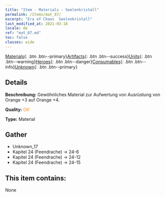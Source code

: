 ```yaml
---
title: "Item - Materials - Seelenkristall"
permalink: /Items/mat_87/
excerpt: "Era of Chaos  Seelenkristall"
last_modified_at: 2021-03-18
locale: de
ref: "mat_87.md"
toc: false
classes: wide
---
```

 [Materials](/de/Items/){: .btn .btn--primary}[Artifacts](/de/Items/Artifacts/){: .btn .btn--success}[Units](/de/Items/Units/){: .btn .btn--warning}[Heroes](/de/Items/Heroes/){: .btn .btn--danger}[Consumables](/de/Items/Consumables/){: .btn .btn--info}[Unknown](/de/Items/Unknown/){: .btn .btn--primary}

## Details
 **Beschreibung:** Gewöhnliches Material zur Aufwertung von Ausrüstung von Orange +3 auf Orange +4.

 **Quality:** <span style="color: #FF8C00">OK</span>

 **Type:** Material

## Gather

*    Unknown_17 
*    Kapitel 24 (Feendrache) -> 24-6 
*    Kapitel 24 (Feendrache) -> 24-12 
*    Kapitel 24 (Feendrache) -> 24-15 

## This item contains:

  None


